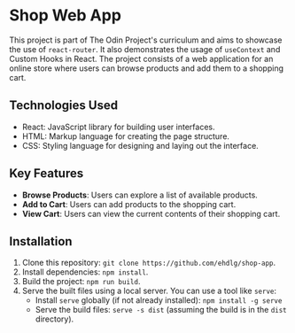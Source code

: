# Shop Web App

This project is part of The Odin Project's curriculum and aims to showcase the use of `react-router`. It also demonstrates the usage of `useContext` and Custom Hooks in React. The project consists of a web application for an online store where users can browse products and add them to a shopping cart.

## Technologies Used

- React: JavaScript library for building user interfaces.
- HTML: Markup language for creating the page structure.
- CSS: Styling language for designing and laying out the interface.

## Key Features

- **Browse Products**: Users can explore a list of available products.
- **Add to Cart**: Users can add products to the shopping cart.
- **View Cart**: Users can view the current contents of their shopping cart.

## Installation

1. Clone this repository: `git clone https://github.com/ehdlg/shop-app`.
2. Install dependencies: `npm install`.
3. Build the project: `npm run build`.
4. Serve the built files using a local server. You can use a tool like `serve`:
   - Install `serve` globally (if not already installed): `npm install -g serve`
   - Serve the build files: `serve -s dist` (assuming the build is in the `dist` directory).
